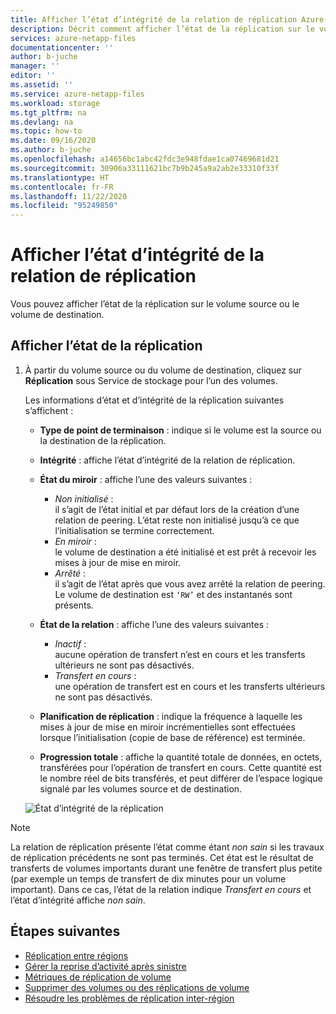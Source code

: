 ```yaml
---
title: Afficher l’état d’intégrité de la relation de réplication Azure NetApp Files | Microsoft Docs
description: Décrit comment afficher l’état de la réplication sur le volume source ou le volume de destination d’Azure NetApp Files.
services: azure-netapp-files
documentationcenter: ''
author: b-juche
manager: ''
editor: ''
ms.assetid: ''
ms.service: azure-netapp-files
ms.workload: storage
ms.tgt_pltfrm: na
ms.devlang: na
ms.topic: how-to
ms.date: 09/16/2020
ms.author: b-juche
ms.openlocfilehash: a14656bc1abc42fdc3e948fdae1ca07469681d21
ms.sourcegitcommit: 30906a33111621bc7b9b245a9a2ab2e33310f33f
ms.translationtype: HT
ms.contentlocale: fr-FR
ms.lasthandoff: 11/22/2020
ms.locfileid: "95249850"
---
```

# <a name="display-health-status-of-replication-relationship"></a>Afficher l’état d’intégrité de la relation de réplication 

Vous pouvez afficher l’état de la réplication sur le volume source ou le volume de destination.  

## <a name="display-replication-status"></a>Afficher l’état de la réplication

1. À partir du volume source ou du volume de destination, cliquez sur **Réplication** sous Service de stockage pour l’un des volumes.

    Les informations d’état et d’intégrité de la réplication suivantes s’affichent :  
    * **Type de point de terminaison** : indique si le volume est la source ou la destination de la réplication.
    * **Intégrité** : affiche l’état d’intégrité de la relation de réplication.
    * **État du miroir** : affiche l’une des valeurs suivantes :
        * *Non initialisé* :  
            il s’agit de l’état initial et par défaut lors de la création d’une relation de peering. L’état reste non initialisé jusqu’à ce que l’initialisation se termine correctement.
        * *En miroir* :   
            le volume de destination a été initialisé et est prêt à recevoir les mises à jour de mise en miroir.
        * *Arrêté* :   
            il s’agit de l’état après que vous avez arrêté la relation de peering. Le volume de destination est `‘RW’` et des instantanés sont présents.
    * **État de la relation** : affiche l’une des valeurs suivantes : 
        * *Inactif* :  
            aucune opération de transfert n’est en cours et les transferts ultérieurs ne sont pas désactivés.
        * *Transfert en cours* :  
            une opération de transfert est en cours et les transferts ultérieurs ne sont pas désactivés.
    * **Planification de réplication** : indique la fréquence à laquelle les mises à jour de mise en miroir incrémentielles sont effectuées lorsque l’initialisation (copie de base de référence) est terminée.

    * **Progression totale** : affiche la quantité totale de données, en octets, transférées pour l’opération de transfert en cours. Cette quantité est le nombre réel de bits transférés, et peut différer de l’espace logique signalé par les volumes source et de destination.  

    ![État d’intégrité de la réplication](../media/azure-netapp-files/cross-region-replication-health-status.png)

> [!NOTE] 
> La relation de réplication présente l’état comme étant *non sain* si les travaux de réplication précédents ne sont pas terminés. Cet état est le résultat de transferts de volumes importants durant une fenêtre de transfert plus petite (par exemple un temps de transfert de dix minutes pour un volume important). Dans ce cas, l’état de la relation indique *Transfert en cours* et l’état d’intégrité affiche *non sain*.

## <a name="next-steps"></a>Étapes suivantes  

* [Réplication entre régions](cross-region-replication-introduction.md)
* [Gérer la reprise d’activité après sinistre](cross-region-replication-manage-disaster-recovery.md)
* [Métriques de réplication de volume](azure-netapp-files-metrics.md#replication)
* [Supprimer des volumes ou des réplications de volume](cross-region-replication-delete.md)
* [Résoudre les problèmes de réplication inter-région](troubleshoot-cross-region-replication.md)

